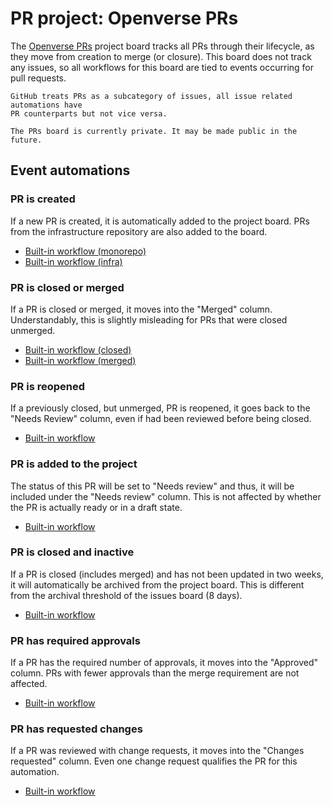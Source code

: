 # PR project: Openverse PRs

The [Openverse PRs](https://github.com/orgs/WordPress/projects/98) project board
tracks all PRs through their lifecycle, as they move from creation to merge (or
closure). This board does not track any issues, so all workflows for this board
are tied to events occurring for pull requests.

```{note}
GitHub treats PRs as a subcategory of issues, all issue related automations have
PR counterparts but not vice versa.
```

```{caution}
The PRs board is currently private. It may be made public in the future.
```

## Event automations

### PR is created

If a new PR is created, it is automatically added to the project board. PRs from
the infrastructure repository are also added to the board.

- [Built-in workflow (monorepo)](https://github.com/orgs/WordPress/projects/98/workflows/8656692)
- [Built-in workflow (infra)](https://github.com/orgs/WordPress/projects/98/workflows/8674459)

### PR is closed or merged

If a PR is closed or merged, it moves into the "Merged" column. Understandably,
this is slightly misleading for PRs that were closed unmerged.

- [Built-in workflow (closed)](https://github.com/orgs/WordPress/projects/98/workflows/8656664)
- [Built-in workflow (merged)](https://github.com/orgs/WordPress/projects/98/workflows/8656665)

### PR is reopened

If a previously closed, but unmerged, PR is reopened, it goes back to the "Needs
Review" column, even if had been reviewed before being closed.

- [Built-in workflow](https://github.com/orgs/WordPress/projects/98/workflows/8674442)

### PR is added to the project

The status of this PR will be set to "Needs review" and thus, it will be
included under the "Needs review" column. This is not affected by whether the PR
is actually ready or in a draft state.

- [Built-in workflow](https://github.com/orgs/WordPress/projects/98/workflows/8674448)

### PR is closed and inactive

If a PR is closed (includes merged) and has not been updated in two weeks, it
will automatically be archived from the project board. This is different from
the archival threshold of the issues board (8 days).

- [Built-in workflow](https://github.com/orgs/WordPress/projects/98/workflows/8674454)

### PR has required approvals

If a PR has the required number of approvals, it moves into the "Approved"
column. PRs with fewer approvals than the merge requirement are not affected.

- [Built-in workflow](https://github.com/orgs/WordPress/projects/98/workflows/8674451)

### PR has requested changes

If a PR was reviewed with change requests, it moves into the "Changes requested"
column. Even one change request qualifies the PR for this automation.

- [Built-in workflow](https://github.com/orgs/WordPress/projects/98/workflows/8674445)
